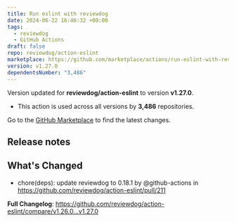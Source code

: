```yaml
---
title: Run eslint with reviewdog
date: 2024-06-22 16:46:32 +00:00
tags:
  - reviewdog
  - GitHub Actions
draft: false
repo: reviewdog/action-eslint
marketplace: https://github.com/marketplace/actions/run-eslint-with-reviewdog
version: v1.27.0
dependentsNumber: "3,486"
---
```



Version updated for **reviewdog/action-eslint** to version **v1.27.0**.
- This action is used across all versions by **3,486** repositories.

Go to the [GitHub Marketplace](https://github.com/marketplace/actions/run-eslint-with-reviewdog) to find the latest changes.

## Release notes

## What's Changed
* chore(deps): update reviewdog to 0.18.1 by @github-actions in https://github.com/reviewdog/action-eslint/pull/211


**Full Changelog**: https://github.com/reviewdog/action-eslint/compare/v1.26.0...v1.27.0

